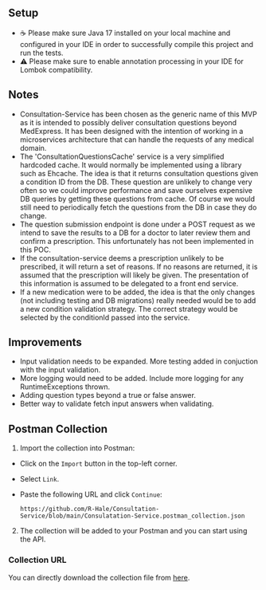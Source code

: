 ## Setup

* ☕️ Please make sure Java 17 installed on your local machine and configured in your IDE in order to
  successfully compile this project and run the tests.
* ⚠️ Please make sure to enable annotation processing in your IDE for Lombok compatibility.

## Notes

* Consultation-Service has been chosen as the generic name of this MVP as it is intended to possibly deliver consultation questions beyond MedExpress. It has been designed with the intention of working in a microservices architecture that can handle the requests of any medical domain.
* The 'ConsultationQuestionsCache' service is a very simplified hardcoded cache. It would normally be implemented using a library such as Ehcache. The idea is that it returns consultation questions given a condition ID from the DB. These question are unlikely to change very often so we could improve performance and save ourselves expensive DB queries by getting these questions from cache. Of course we would still need to periodically fetch the questions from the DB in case they do change.
* The question submission endpoint is done under a POST request as we intend to save the results to a DB for a doctor to later review them and confirm a prescription. This unfortunately has not been implemented in this POC.
* If the consultation-service deems a prescription unlikely to be prescribed, it will return a set of reasons. If no reasons are returned, it is assumed that the prescription will likely be given. The presentation of this information is assumed to be delegated to a front end service.
* If a new medication were to be added, the idea is that the only changes (not including testing and DB migrations) really needed would be to add a new condition validation strategy. The correct strategy would be selected by the conditionId passed into the service.

## Improvements
* Input validation needs to be expanded. More testing added in conjuction with the input validation.
* More logging would need to be added. Include more logging for any RuntimeExceptions thrown.
* Adding question types beyond a true or false answer.
* Better way to validate fetch input answers when validating.

## Postman Collection

1. Import the collection into Postman:
  - Click on the `Import` button in the top-left corner.
  - Select `Link`.
  - Paste the following URL and click `Continue`:

     ```
     https://github.com/R-Hale/Consultation-Service/blob/main/Consulatation-Service.postman_collection.json
     ```

2. The collection will be added to your Postman and you can start using the API.

### Collection URL

You can directly download the collection file from [here](https://github.com/R-Hale/Consultation-Service/blob/main/Consulatation-Service.postman_collection.json).